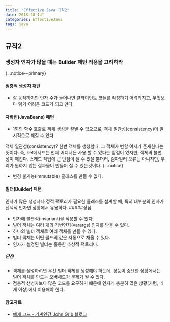 ```yaml
---
title: "Effective Java 규칙2"
date: 2018-10-14"
categories: EffectiveJava
tags: java
---
```


## 규칙2
### 생성자 인자가 많을 때는 Builder 패턴 적용을 고려하라
{: .notice--primary}

#### 점층적 생성자 패턴
* 잘 동작하지만 인자 수가 늘어나면 클라이언트 코들를 작성하기 어려워지고, 무엇보다 읽기 어려운 코드가 되고 만다.

#### 자바빈(JavaBeans) 패턴
* 1회의 함수 호출로 객체 생성을 끝낼 수 없으므로, 객체 일관성(consistency)이 일시적으로 깨질 수 있다.

객체 일관성(consistency)?
 한번 객체를 생성할때, 그 객체가 변할 여지가 존재한다는 뜻이다.
즉, set메서드는 언제 어디서든 사용 할 수 있다는 장점이 있지만, 객체의 불변성이 깨진다.
스레드 작업에 큰 단점이 될 수 있을 뿐더러, 컴파일러 오류는 아니지만, 우리가 원하지 않는 결과물이 만들어 질 수 있는것이다.
{: .notice}

* 변경 불가능(immutable) 클래스를 만들 수 없다.

#### 빌더(Builder) 패턴
인자가 많은 생성자나 정적 팩토리가 필요한 클래스를 설계할 때, 특히 대부분의 인자가 선택적 인자인 상황에서 유용하다.
#####장점
* 인자에 불변식(invariant)을 적용할 수 있다.
* 빌더 객체는 여러 개의 가변인자(varargs) 인자를 받을 수 있다.
* 하나의 빌더 객체로 여러 객체를 만들 수 있다.
* 빌더 객체는 어떤 필드의 값은 자동으로 채울 수 있다.
* 인자가 설정된 빌더는 훌륭한 추상적 팩토리다.

##### 단점
* 객체를 생성하려면 우선 빌더 객체를 생성해야 하는데, 성능이 중요한 상황에서는 빌더 객체를 만드는 오버헤드가 문제가 될 수 있다.
* 점층적 생성자보다 많은 코드를 요구하기 떄문에 인자가 충분히 많은 상황(가령, 네 개 이상)에서 이용해야 한다.

#### 참고자료
* [예제 코드 - 기계인간 John Grib 블로그](https://johngrib.github.io/wiki/builder-pattern/)
